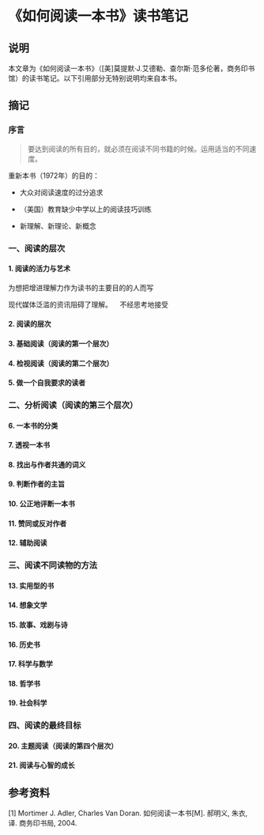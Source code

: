 # 《如何阅读一本书》读书笔记

## 说明

本文章为《如何阅读一本书》（[美]莫提默·J.艾德勒、查尔斯·范多伦著，商务印书馆）的读书笔记。以下引用部分无特别说明均来自本书。

## 摘记

### 序言

> 要达到阅读的所有目的，就必须在阅读不同书籍的时候。运用适当的不同速度。

重新本书（1972年）的目的：

+ 大众对阅读速度的过分追求

+ （美国）教育缺少中学以上的阅读技巧训练

+ 新理解、新理论、新概念

### 一、阅读的层次

#### 1. 阅读的活力与艺术

为想把增进理解力作为读书的主要目的的人而写

现代媒体泛滥的资讯阻碍了理解。    不经思考地接受

#### 2. 阅读的层次

#### 3. 基础阅读（阅读的第一个层次）

#### 4. 检视阅读（阅读的第二个层次）

#### 5. 做一个自我要求的读者

### 二、分析阅读（阅读的第三个层次）

#### 6. 一本书的分类

#### 7. 透视一本书

#### 8. 找出与作者共通的词义

#### 9. 判断作者的主旨

#### 10. 公正地评断一本书

#### 11. 赞同或反对作者

#### 12. 辅助阅读

### 三、阅读不同读物的方法

#### 13. 实用型的书

#### 14. 想象文学

#### 15. 故事、戏剧与诗

#### 16. 历史书

#### 17. 科学与数学

#### 18. 哲学书

#### 19. 社会科学

### 四、阅读的最终目标

#### 20. 主题阅读（阅读的第四个层次）

#### 21. 阅读与心智的成长

## 参考资料

[1] Mortimer J. Adler, Charles Van Doran. 如何阅读一本书[M]. 郝明义, 朱衣, 译. 商务印书局, 2004.

